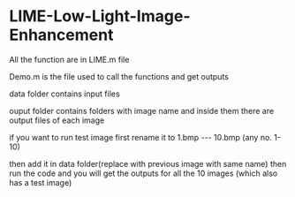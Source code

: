 # LIME-Low-Light-Image-Enhancement

All the function are in LIME.m file

Demo.m is the file used to call the functions and get outputs

data folder contains input files

ouput folder contains folders with image name and inside them there are output files of each image

if you want to run test image first rename it to 1.bmp --- 10.bmp (any no. 1-10)

then add it in data folder(replace with previous image with same name) then run the code and you will get the outputs for all the 10 images (which also has a test image)
